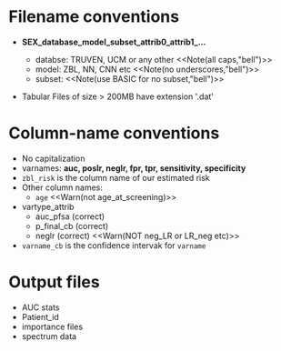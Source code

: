 # Filename conventions

+ **SEX_database_model_subset_attrib0_attrib1_...**
    - databse: TRUVEN, UCM or any other  <<Note(all caps,"bell")>>
    - model: ZBL, NN, CNN etc <<Note(no underscores,"bell")>>
    - subset: <<Note(use BASIC for no subset,"bell")>>

+ Tabular Files of size > 200MB have extension '.dat'


# Column-name conventions

+ No capitalization
+ varnames: **auc, poslr, neglr, fpr, tpr, sensitivity, specificity**
+ `zbl_risk` is the column name of our estimated risk
+ Other column names:
    - `age` <<Warn(not age_at_screening)>>
+ vartype_attrib
    - auc_pfsa (correct)
    - p_final_cb (correct)
    - neglr (correct) <<Warn(NOT neg_LR or  LR_neg etc)>>
+ `varname_cb` is the confidence intervak for `varname`
    
# Output files 

+ AUC stats
+ Patient_id
+ importance files
+ spectrum data
